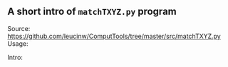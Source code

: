 ## A short intro of `matchTXYZ.py` program
Source: https://github.com/leucinw/ComputTools/tree/master/src/matchTXYZ.py
Usage:


Intro:
